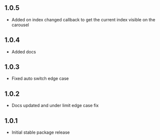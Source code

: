 ## 1.0.5

* Added on index changed callback to get the current index visible on the carousel

## 1.0.4

* Added docs 

## 1.0.3

* Fixed auto switch edge case
## 1.0.2

* Docs updated and under limit edge case fix
## 1.0.1

* Initial stable package release
